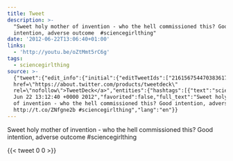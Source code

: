 ```yaml
---
title: Tweet
description: >-
  "Sweet holy mother of invention - who the hell commissioned this? Good
  intention, adverse outcome  #sciencegirlthing"
date: '2012-06-22T13:06:40+01:00'
links:
  - 'http://youtu.be/oZtMmt5rC6g'
tags:
  - sciencegirlthing
source: >-
  {"tweet":{"edit_info":{"initial":{"editTweetIds":["216156754470383617"],"editableUntil":"2012-06-22T14:12:40.921Z","editsRemaining":"5","isEditEligible":true}},"retweeted":false,"source":"<a
  href=\"https://about.twitter.com/products/tweetdeck\"
  rel=\"nofollow\">TweetDeck</a>","entities":{"hashtags":[{"text":"sciencegirlthing","indices":["118","135"]}],"symbols":[],"user_mentions":[],"urls":[{"url":"http://t.co/ZNfgne2b","expanded_url":"http://youtu.be/oZtMmt5rC6g","display_url":"youtu.be/oZtMmt5rC6g","indices":["97","117"]}]},"display_text_range":["0","135"],"favorite_count":"0","id_str":"216156754470383617","truncated":false,"retweet_count":"0","id":"216156754470383617","possibly_sensitive":false,"created_at":"Fri
  Jun 22 13:12:40 +0000 2012","favorited":false,"full_text":"Sweet holy mother
  of invention - who the hell commissioned this? Good intention, adverse outcome
  http://t.co/ZNfgne2b #sciencegirlthing","lang":"en"}}
---
```

Sweet holy mother of invention - who the hell commissioned this? Good intention, adverse outcome  #sciencegirlthing
    
{{< tweet 0 0 >}}
    
